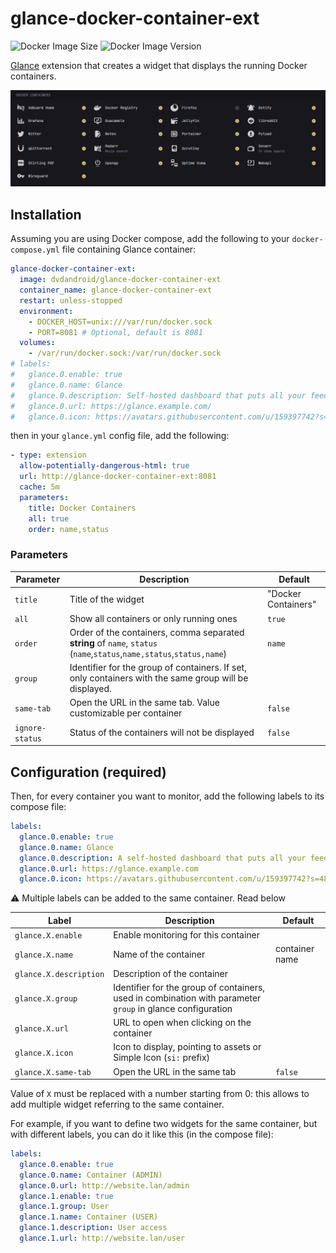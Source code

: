 glance-docker-container-ext
===

![Docker Image Size](https://img.shields.io/docker/image-size/dvdandroid/glance-docker-container-ext)
![Docker Image Version](https://img.shields.io/docker/v/dvdandroid/glance-docker-container-ext)

[Glance](https://github.com/glanceapp/glance) extension that creates a widget that displays the running Docker containers.

![Sample Screenshot](./assets/screen.png)

## Installation

Assuming you are using Docker compose, add the following to your `docker-compose.yml` file containing Glance container:

```yaml
glance-docker-container-ext:
  image: dvdandroid/glance-docker-container-ext
  container_name: glance-docker-container-ext
  restart: unless-stopped
  environment:
    - DOCKER_HOST=unix:///var/run/docker.sock
    - PORT=8081 # Optional, default is 8081
  volumes:
    - /var/run/docker.sock:/var/run/docker.sock
# labels:
#   glance.0.enable: true
#   glance.0.name: Glance
#   glance.0.description: Self-hosted dashboard that puts all your feeds in one place
#   glance.0.url: https://glance.example.com/
#   glance.0.icon: https://avatars.githubusercontent.com/u/159397742?s=48&v=4
```

then in your `glance.yml` config file, add the following:

```yaml
- type: extension
  allow-potentially-dangerous-html: true
  url: http://glance-docker-container-ext:8081
  cache: 5m
  parameters:
    title: Docker Containers
    all: true
    order: name,status
```

### Parameters

| Parameter       | Description                                                                                                              | Default             |
|-----------------|--------------------------------------------------------------------------------------------------------------------------|---------------------|
| `title`         | Title of the widget                                                                                                      | "Docker Containers" |
| `all`           | Show all containers or only running ones                                                                                 | `true`              |
| `order`         | Order of the containers, comma separated **string** of `name`, `status`<br>(`name`,`status`,`name,status`,`status,name`) | `name`              |
| `group`         | Identifier for the group of containers. If set, only containers with the same group will be displayed.                   |                     |
| `same-tab`      | Open the URL in the same tab. Value customizable per container                                                           | `false`             |
| `ignore-status` | Status of the containers will not be displayed                                                                           | `false`             |

## Configuration (required)

Then, for every container you want to monitor, add the following labels to its compose file:

```yaml
labels:
  glance.0.enable: true
  glance.0.name: Glance
  glance.0.description: A self-hosted dashboard that puts all your feeds in one place
  glance.0.url: https://glance.example.com
  glance.0.icon: https://avatars.githubusercontent.com/u/159397742?s=48&v=4
```

:warning: Multiple labels can be added to the same container. Read below

| Label                  | Description                                                                                                | Default        |
|------------------------|------------------------------------------------------------------------------------------------------------|----------------|
| `glance.X.enable`      | Enable monitoring for this container                                                                       |                |
| `glance.X.name`        | Name of the container                                                                                      | container name |
| `glance.X.description` | Description of the container                                                                               |                |
| `glance.X.group`       | Identifier for the group of containers, used in combination with parameter `group` in glance configuration |                |
| `glance.X.url`         | URL to open when clicking on the container                                                                 |                |
| `glance.X.icon`        | Icon to display, pointing to assets or Simple Icon (`si:` prefix)                                          |                |
| `glance.X.same-tab`    | Open the URL in the same tab                                                                               | `false`        |

Value of `X` must be replaced with a number starting from 0: this allows to add multiple widget referring to the same container.

For example, if you want to define two widgets for the same container, but with different labels, you can do it like this (in the compose file):

```yaml
labels:
  glance.0.enable: true
  glance.0.name: Container (ADMIN)
  glance.0.url: http://website.lan/admin
  glance.1.enable: true
  glance.1.group: User
  glance.1.name: Container (USER)
  glance.1.description: User access
  glance.1.url: http://website.lan/user
```
